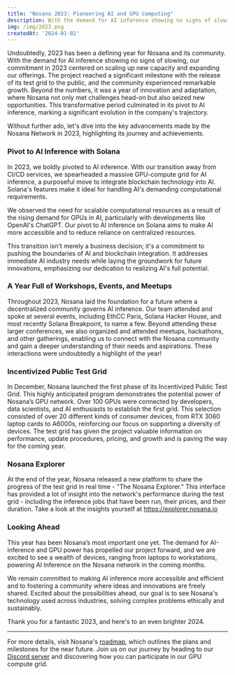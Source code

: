 ```yaml
---
title: "Nosana 2023: Pioneering AI and GPU Computing"
description: With the demand for AI inference showing no signs of slowing, our commitment in 2023 centered on scaling up new capacity and expanding our offerings
img: /img/2023.png
createdAt: '2024-01-02'
---
```

Undoubtedly, 2023 has been a defining year for Nosana and its community. With the demand for AI inference showing no signs of slowing, our commitment in 2023 centered on scaling up new capacity and expanding our offerings. The project reached a significant milestone with the release of its test grid to the public, and the community experienced remarkable growth. Beyond the numbers, it was a year of innovation and adaptation, where Nosana not only met challenges head-on but also seized new opportunities. This transformative period culminated in its pivot to AI inference, marking a significant evolution in the company's trajectory.

Without further ado, let's dive into the key advancements made by the Nosana Network in 2023, highlighting its journey and achievements. 


### Pivot to AI Inference with Solana

In 2023, we boldly pivoted to AI inference. With our transition away from CI/CD services, we spearheaded a massive GPU-compute grid for AI inference, a purposeful move to integrate blockchain technology into AI. Solana's features make it ideal for handling AI's demanding computational requirements.

We observed the need for scalable computational resources as a result of the rising demand for GPUs in AI, particularly with developments like OpenAI's ChatGPT. Our pivot to AI inference on Solana aims to make AI more accessible and to reduce reliance on centralized resources.

This transition isn't merely a business decision; it's a commitment to pushing the boundaries of AI and blockchain integration. It addresses immediate AI industry needs while laying the groundwork for future innovations, emphasizing our dedication to realizing AI's full potential.

### A Year Full of Workshops, Events, and Meetups

Throughout 2023, Nosana laid the foundation for a future where a decentralized community governs AI inference. Our team attended and spoke at several events, including EthCC Paris, Solana Hacker House, and most recently Solana Breakpoint, to name a few. Beyond attending these larger conferences, we also organized and attended meetups, hackathons, and other gatherings, enabling us to connect with the Nosana community and gain a deeper understanding of their needs and aspirations. These interactions were undoubtedly a highlight of the year! 


### Incentivized Public Test Grid

In December, Nosana launched the first phase of its Incentivized Public Test Grid. This highly anticipated program demonstrates the potential power of Nosana’s GPU network. Over 100 GPUs were connected by developers, data scientists, and AI enthusiasts to establish the first grid. This selection consisted of over 20 different kinds of consumer devices, from RTX 3060 laptop cards to A6000s, reinforcing our focus on supporting a diversity of devices. The test grid has given the project valuable information on performance, update procedures, pricing, and growth and is paving the way for the coming year.

### Nosana Explorer

At the end of the year, Nosana released a new platform to share the progress of the test grid in real time - "The Nosana Explorer." This interface has provided a lot of insight into the network's performance during the test grid - including the inference jobs that have been run, their prices, and their duration. Take a look at the insights yourself at https://explorer.nosana.io


### Looking Ahead

This year has been Nosana’s most important one yet. The demand for AI-inference and GPU power has propelled our project forward, and we are excited to see a wealth of devices, ranging from laptops to workstations, powering AI Inference on the Nosana network in the coming months. 

We remain committed to making AI inference more accessible and efficient and to fostering a community where ideas and innovations are freely shared. Excited about the possibilities ahead, our goal is to see Nosana's technology used across industries, solving complex problems ethically and sustainably. 

Thank you for a fantastic 2023, and here's to an even brighter 2024.

______

For more details, visit Nosana's [roadmap](https://docs.nosana.io/about/roadmap.html), which outlines the plans and milestones for the near future. 
Join us on our journey by heading to our [Discord server](https://discord.gg/Nosana) and discovering how you can participate in our GPU compute grid.
